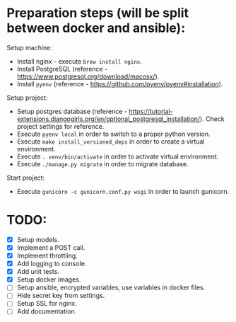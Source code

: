 # Preparation steps (will be split between docker and ansible):
Setup machine:
- Install nginx - execute `brew install nginx`.
- Install PostgreSQL (reference - https://www.postgresql.org/download/macosx/).
- Install `pyenv` (reference - https://github.com/pyenv/pyenv#installation).

Setup project:
- Setup postgres database (reference - https://tutorial-extensions.djangogirls.org/en/optional_postgresql_installation/). Check project settings for reference.
- Execute `pyenv local` in order to switch to a proper python version.
- Execute `make install_versioned_deps` in order to create a virtual environment.
- Execute `. venv/bin/activate` in order to activate virtual environment.
- Execute `./manage.py migrate` in order to migrate database.

Start project:
- Execute `gunicorn -c gunicorn.conf.py wsgi` in order to launch gunicorn.


# TODO:
- [x] Setup models.
- [x] Implement a POST call.
- [x] Implement throttling.
- [x] Add logging to console.
- [x] Add unit tests.
- [x] Setup docker images.
- [ ] Setup ansible, encrypted variables, use variables in docker files.
- [ ] Hide secret key from settings.
- [ ] Setup SSL for nginx.
- [ ] Add documentation.